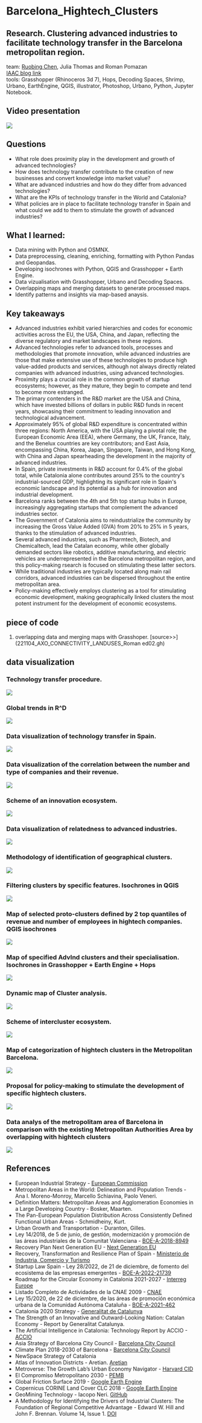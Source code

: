 # Barcelona_Hightech_Clusters</br>
## Research. Clustering advanced industries to facilitate technology transfer in the Barcelona metropolitan region. </br>
team: [Ruobing Chen](https://github.com/RuobingC), Julia Thomas and Roman Pomazan</br>
[IAAC blog link](https://blog.iaac.net/the-perks-of-proximity-clustering-advanced-industries-to-facilitate-technology-transfer-in-the-barcelona-metropolitan-region/)</br>
tools: Grasshopper (Rhinoceros 3d 7), Hops, Decoding Spaces, Shrimp, Urbano, EarthEngine, QGIS, illustrator, Photoshop, Urbano, Python, Jupyter Notebook.

## Video presentation </br>
[![](https://img.youtube.com/vi/YW7yWBhQifA/0.jpg)](https://www.youtube.com/watch?v=YW7yWBhQifA)

## Questions
- What role does proximity play in the development and growth of advanced technologies?
- How does technology transfer contribute to the creation of new businesses and convert knowledge into market value?
- What are advanced industries and how do they differ from advanced technologies?
- What are the KPIs of technology transfer in the World and Catalonia?
- What policies are in place to facilitate technology transfer in Spain and what could we add to them to stimulate the growth of advanced industries?

## What I learned: 
- Data mining with Python and OSMNX.
- Data preprocessing, cleaning, enriching, formatting with Python Pandas and Geopandas.
- Developing isochrones with Python, QGIS and Grasshopper + Earth Engine.
- Data vizualisation with Grasshopper, Urbano and Decoding Spaces.
- Overlapping maps and merging datasets to generate processed maps.
- Identify patterns and insights via map-based anaysis.

## Key takeaways
- Advanced industries exhibit varied hierarchies and codes for economic activities across the EU, the USA, China, and Japan, reflecting the diverse regulatory and market landscapes in these regions.
- Advanced technologies refer to advanced tools, processes and methodologies that promote innovation, while advanced industries are those that make extensive use of these technologies to produce high value-added products and services, although not always directly related companies with advanced industries, using advanced technologies.
- Proximity plays a crucial role in the common growth of startup ecosystems; however, as they mature, they begin to compete and tend to become more estranged.
- The primary contenders in the R&D market are the USA and China, which have invested billions of dollars in public R&D funds in recent years, showcasing their commitment to leading innovation and technological advancement.
- Approximately 95% of global R&D expenditure is concentrated within three regions: North America, with the USA playing a pivotal role; the European Economic Area (EEA), where Germany, the UK, France, Italy, and the Benelux countries are key contributors; and East Asia, encompassing China, Korea, Japan, Singapore, Taiwan, and Hong Kong, with China and Japan spearheading the development in the majority of advanced industries.
- In Spain, private investments in R&D account for 0.4% of the global total, while Catalonia alone contributes around 25% to the country's industrial-sourced GDP, highlighting its significant role in Spain's economic landscape and its potential as a hub for innovation and industrial development.
- Barcelona ranks between the 4th and 5th top startup hubs in Europe, increasingly aggregating startups that complement the advanced industries sector.
- The Government of Catalonia aims to reindustrialize the community by increasing the Gross Value Added (GVA) from 20% to 25% in 5 years, thanks to the stimulation of advanced industries.
- Several advanced industries, such as Pharmtech, Biotech, and Chemicaltech, lead the Catalan economy, while other globally demanded sectors like robotics, additive manufacturing, and electric vehicles are underrepresented in the Barcelona metropolitan region, and this policy-making rsearch is focused on stimulating these latter sectors.
- While traditional industries are typically located along main rail corridors, advanced industries can be dispersed throughout the entire metropolitan area.
- Policy-making effectively employs clustering as a tool for stimulating economic development, making geographically linked clusters the most potent instrument for the development of economic ecosystems.

## piece of code
1. overlapping data and merging maps with Grasshoper. [source>>](221104_AXO_CONNECTIVITY_LANDUSES_Roman ed02.gh)

## data visualization
### Technology transfer procedure.
![](visuals/perks-06.png)
### Global trends in R^D
[![](https://img.youtube.com/vi/MSq08uFpf9c/0.jpg)](https://www.youtube.com/watch?v=MSq08uFpf9c)
### Data visualization of technology transfer in Spain.
![](visuals/perks-11.png)
### Data visualization of the correlation between the number and type of companies and their revenue.
![](visuals/perks-12.png)
### Scheme of an innovation ecosystem.
![](visuals/perks-19.png)
### Data visualization of relatedness to advanced industries.
![](visuals/perks-21.png)
### Methodology of identification of geographical clusters.
![](visuals/perks-23.png)
### Filtering clusters by specific features. Isochrones in QGIS
![](visuals/perks-24.png)
### Map of selected proto-clusters defined by 2 top quantiles of revenue and number of employees in hightech companies. QGIS isochrones
![](visuals/perks-25.png)
### Map of specified AdvInd clusters and their specialisation. Isochrones in Grasshopper + Earth Engine + Hops
![](visuals/perks-28.png)
### Dynamic map of Cluster analysis.
[![](https://img.youtube.com/vi/ezbQuJoruPs/0.jpg)](https://www.youtube.com/watch?v=ezbQuJoruPs)
### Scheme of intercluster ecosystem.
![](visuals/perks-29.png)
### Map of categorization of hightech clusters in the Metropolitan Barcelona.
![](visuals/perks-31.png)
### Proposal for policy-making to stimulate the development of specific hightech clusters.
![](visuals/perks-38.png)
### Data analys of the metropolitam area of Barcelona in comparison with the existing Metropolitan Authorities Area by overlapping with hightech clusters
![](visuals/perks-41.png)

##  References
- European Industrial Strategy - [European Commission](https://ec.europa.eu/info/strategy/priorities-2019-2024/europe-fit-digital-age/european-industrial-strategy_en)
- Metropolitan Areas in the World: Delineation and Population Trends - Ana I. Moreno-Monroy, Marcello Schiavina, Paolo Veneri.
- Definition Matters: Metropolitan Areas and Agglomeration Economies in a Large Developing Country - Bosker, Maarten.
- The Pan-European Population Distribution Across Consistently Defined Functional Urban Areas - Schmidheiny, Kurt.
- Urban Growth and Transportation - Duranton, Gilles.
- Ley 14/2018, de 5 de junio, de gestión, modernización y promoción de las áreas industriales de la Comunitat Valenciana - [BOE-A-2018-8949](https://www.boe.es/buscar/doc.php?id=BOE-A-2018-8949)
- Recovery Plan Next Generation EU - [Next Generation EU](https://next-generation-eu.europa.eu/index_en)
- Recovery, Transformation and Resilience Plan of Spain - [Ministerio de Industria, Comercio y Turismo](https://www.mincotur.gob.es/en-us/recuperacion-transformacion-resiliencia/paginas/plan-recuperacion-transformacion-resiliencia.aspx)
- Startup Law Spain - Ley 28/2022, de 21 de diciembre, de fomento del ecosistema de las empresas emergentes - [BOE-A-2022-21739](https://www.boe.es/diario_boe/txt.php?id=BOE-A-2022-21739)
- Roadmap for the Circular Economy in Catalonia 2021-2027 - [Interreg Europe](https://projects2014-2020.interregeurope.eu/fileadmin/user_upload/tx_tevprojects/library/file_1655473320.pdf)
- Listado Completo de Actividades de la CNAE 2009 - [CNAE](https://www.cnae.com.es/lista-actividades.php)
- Ley 15/2020, de 22 de diciembre, de las áreas de promoción económica urbana de la Comunidad Autónoma Cataluña - [BOE-A-2021-462](https://www.boe.es/buscar/pdf/2021/BOE-A-2021-462-consolidado.pdf)
- Catalonia 2020 Strategy - [Generalitat de Catalunya](http://catalunya2020.gencat.cat/web/.content/00_catalunya2020/Documents/angles/fitxers/ecat2020_en.pdf)
- The Strength of an Innovative and Outward-Looking Nation: Catalan Economy - Report by Generalitat Catalunya.
- The Artificial Intelligence in Catalonia: Technology Report by ACCIO - [ACCIO](https://accio.gencat.cat/en/index.html)
- Asia Strategy of Barcelona City Council - [Barcelona City Council](https://ajuntament.barcelona.cat/relacionsinternacionalsicooperacio/sites/default/files/estrategiaasia_en.pdf)
- Climate Plan 2018-2030 of Barcelona - [Barcelona City Council](https://www.barcelona.cat/climateemergency/en)
- NewSpace Strategy of Catalonia
- Atlas of Innovation Districts - Aretian. [Aretian](https://www.aretian.com/atlas)
- Metroverse: The Growth Lab’s Urban Economy Navigator - [Harvard CID](https://metroverse.cid.harvard.edu/)
- El Compromiso Metropolitano 2030 - [PEMB](https://pemb.cat/es/barcelona-dema/)
- Global Friction Surface 2019 - [Google Earth Engine](https://developers.google.com/earth-engine/datasets/catalog/Oxford_MAP_friction_surface_2019)
- Copernicus CORINE Land Cover CLC 2018 - [Google Earth Engine](https://developers.google.com/earth-engine/datasets/catalog/COPERNICUS_CORINE_V20_100m)
- GeoMining Technology - Iacopo Neri. [GitHub](https://github.com/neriiacopo/GeoMining-EE-Hops)
- A Methodology for Identifying the Drivers of Industrial Clusters: The Foundation of Regional Competitive Advantage - Edward W. Hill and John F. Brennan. Volume 14, Issue 1. [DOI](https://doi.org/10.1177/089124240001400109)
